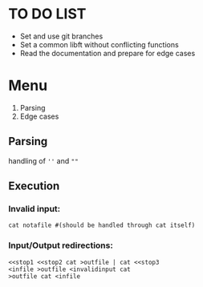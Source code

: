 # TO DO LIST

- Set and use git branches
- Set a common libft without conflicting functions
- Read the documentation and prepare for edge cases

















# Menu

1. Parsing
2. Edge cases

## Parsing
handling of `''` and `""`

## Execution

### Invalid input:
	cat notafile #(should be handled through cat itself) 

### Input/Output redirections: 
	<<stop1 <<stop2 cat >outfile | cat <<stop3
	<infile >outfile <invalidinput cat
	>outfile cat <infile



